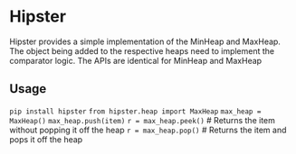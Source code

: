 # Hipster

Hipster provides a simple implementation of the MinHeap and MaxHeap. The object being added to the respective heaps need to implement the comparator logic. The APIs are identical for MinHeap and MaxHeap

## Usage
```pip install hipster```
```from hipster.heap import MaxHeap```
```max_heap = MaxHeap()```
```max_heap.push(item)```
```r = max_heap.peek()``` # Returns the item without popping it off the heap
```r = max_heap.pop()``` # Returns the item and pops it off the heap


